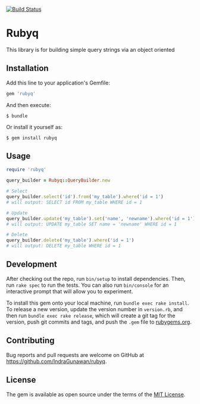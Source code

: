 [![Build Status](https://travis-ci.org/IndraGunawan/rubyq.svg?branch=master)](https://travis-ci.org/IndraGunawan/rubyq)

# Rubyq

This library is for building simple query strings via an object oriented

## Installation

Add this line to your application's Gemfile:

```ruby
gem 'rubyq'
```

And then execute:

    $ bundle

Or install it yourself as:

    $ gem install rubyq

## Usage

```ruby
require 'rubyq'

query_builder = Rubyq::QueryBuilder.new

# Select
query_builder.select('id').from('my_table').where('id = 1')
# will output: SELECT id FROM my_table WHERE id = 1

# Update
query_builder.update('my_table').set('name', 'newname').where('id = 1')
# will output: UPDATE my_table SET name = 'newname' WHERE id = 1

# Delete
query_builder.delete('my_table').where('id = 1')
# will output: DELETE my_table WHERE id = 1
```

## Development

After checking out the repo, run `bin/setup` to install dependencies. Then, run `rake spec` to run the tests. You can also run `bin/console` for an interactive prompt that will allow you to experiment.

To install this gem onto your local machine, run `bundle exec rake install`. To release a new version, update the version number in `version.rb`, and then run `bundle exec rake release`, which will create a git tag for the version, push git commits and tags, and push the `.gem` file to [rubygems.org](https://rubygems.org).

## Contributing

Bug reports and pull requests are welcome on GitHub at https://github.com/IndraGunawan/rubyq.

## License

The gem is available as open source under the terms of the [MIT License](https://opensource.org/licenses/MIT).
